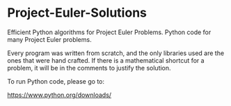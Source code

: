 # Project-Euler-Solutions
Efficient Python algorithms for Project Euler Problems.
Python code for many Project Euler problems.

Every program was written from scratch, and the only libraries used are the ones that were hand crafted. If there is a mathematical shortcut for a problem, it will be in the comments to justify the solution. 

To run Python code, please go to:

https://www.python.org/downloads/
